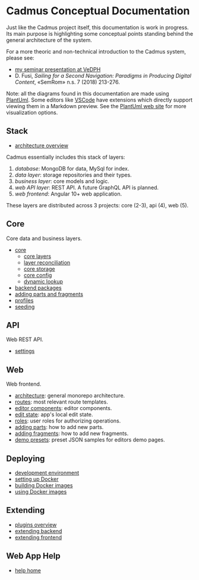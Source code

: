 # Cadmus Conceptual Documentation

Just like the Cadmus project itself, this documentation is work in progress. Its main purpose is highlighting some conceptual points standing behind the general architecture of the system.

For a more theoric and non-technical introduction to the Cadmus system, please see:

- [my seminar presentation at VeDPH](https://www.youtube.com/watch?v=lYykjz26TCg&feature=youtu.be)
- D. Fusi, _Sailing for a Second Navigation: Paradigms in Producing Digital Content_, «SemRom» n.s. 7 (2018) 213-276.

Note: all the diagrams found in this documentation are made using [PlantUml](https://plantuml.com/). Some editors like [VSCode](https://code.visualstudio.com/) have extensions which directly support viewing them in a Markdown preview. See the [PlantUml web site](https://plantuml.com/) for more visualization options.

## Stack

- [architecture overview](overview.md)

Cadmus essentially includes this stack of layers:

1. *database*: MongoDB for data, MySql for index.
2. *data layer*: storage repositories and their types.
3. *business layer*: core models and logic.
4. *web API layer*: REST API. A future GraphQL API is planned.
5. *web frontend*: Angular 10+ web application.

These layers are distributed across 3 projects: core (2-3), api (4), web (5).

## Core

Core data and business layers.

- [core](core/core.md)
  - [core layers](core/core.layers.md)
  - [layer reconciliation](core/layer-reconciliation.md)
  - [core storage](core/core.storage.md)
  - [core config](core/core.config.md)
  - [dynamic lookup](core/dynamic-lookup.md)
- [backend packages](core/packages.md)
- [adding parts and fragments](core/adding-parts.md)
- [profiles](core/profiles.md)
- [seeding](core/seeding.md)

## API

Web REST API.

- [settings](api/settings.md)

## Web

Web frontend.

- [architecture](architecture.md): general monorepo architecture.
- [routes](routes.md): most relevant route templates.
- [editor components](editor-components.md): editor components.
- [edit state](edit-state.md): app's local edit state.
- [roles](roles.md): user roles for authorizing operations.
- [adding parts](adding-parts.md): how to add new parts.
- [adding fragments](adding-fragments.md): how to add new fragments.
- [demo presets](demo-presets.md): preset JSON samples for editors demo pages.

## Deploying

- [development environment](deploy/develop.md)
- [setting up Docker](deploy/docker-setup.md)
- [building Docker images](deploy/docker-build.md)
- [using Docker images](deploy/docker-usage.md)

## Extending

- [plugins overview](plugins/overview.md)
- [extending backend](plugins/backend.md)
- [extending frontend](plugins/frontend.md)

## Web App Help

- [help home](web/help/index.md)
